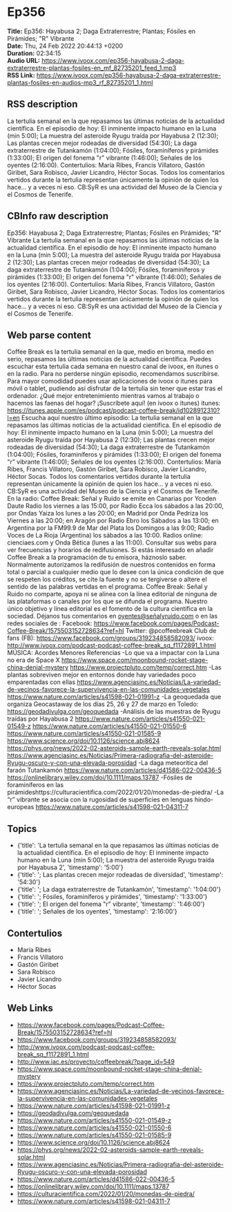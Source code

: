# Ep356  
**Title:** Ep356: Hayabusa 2; Daga Extraterrestre; Plantas; Fósiles en Pirámides; "R" Vibrante  
**Date:** Thu, 24 Feb 2022 20:44:13 +0200  
**Duration:** 02:34:15  
**Audio URL:** https://www.ivoox.com/ep356-hayabusa-2-daga-extraterrestre-plantas-fosiles-en_mf_82735201_feed_1.mp3  
**RSS Link:** https://www.ivoox.com/ep356-hayabusa-2-daga-extraterrestre-plantas-fosiles-en-audios-mp3_rf_82735201_1.html  

## RSS description
La tertulia semanal en la que repasamos las últimas noticias de la actualidad científica. En el episodio de hoy: El inminente impacto humano en la Luna (min 5:00); La muestra del asteroide Ryugu traída por Hayabusa 2 (12:30); Las plantas crecen mejor rodeadas de diversidad (54:30); La daga extraterrestre de Tutankamón (1:04:00); Fósiles, foraminíferos y pirámides (1:33:00); El origen del fonema "r" vibrante (1:46:00); Señales de los oyentes (2:16:00). Contertulios: María Ribes, Francis Villatoro, Gastón Giribet, Sara Robisco, Javier Licandro, Héctor Socas. Todos los comentarios vertidos durante la tertulia representan únicamente la opinión de quien los hace... y a veces ni eso. CB:SyR es una actividad del Museo de la Ciencia y el Cosmos de Tenerife.

## CBInfo raw description
Ep356: Hayabusa 2; Daga Extraterrestre; Plantas; Fósiles en Pirámides; "R" Vibrante
La tertulia semanal en la que repasamos las últimas noticias de la actualidad científica. En el episodio de hoy: El inminente impacto humano en la Luna (min 5:00); La muestra del asteroide Ryugu traída por Hayabusa 2 (12:30); Las plantas crecen mejor rodeadas de diversidad (54:30); La daga extraterrestre de Tutankamón (1:04:00); Fósiles, foraminíferos y pirámides (1:33:00); El origen del fonema "r" vibrante (1:46:00); Señales de los oyentes (2:16:00). Contertulios: María Ribes, Francis Villatoro, Gastón Giribet, Sara Robisco, Javier Licandro, Héctor Socas. Todos los comentarios vertidos durante la tertulia representan únicamente la opinión de quien los hace... y a veces ni eso. CB:SyR es una actividad del Museo de la Ciencia y el Cosmos de Tenerife.


## Web parse content
Coffee Break es la tertulia semanal en la que, medio en broma, medio en serio, repasamos las últimas noticias de la actualidad científica. Puedes escuchar esta tertulia cada semana en nuestro canal de ivoox, en itunes o en la radio. Para no perderse ningún episodio, recomendamos suscribirse. Para mayor comodidad puedes usar aplicaciones de ivoox o itunes para móvil o tablet, pudiendo así disfrutar de la tertulia sin tener que estar tras el ordenador. ¿Qué mejor entretenimiento mientras vamos al trabajo o hacemos las faenas del hogar? ¡Suscríbete aquí! (en ivoox o itunes) itunes: https://itunes.apple.com/es/podcast/podcast-coffee-break/id1028912310?l=en Escucha aquí nuestro último episodio: La tertulia semanal en la que repasamos las últimas noticias de la actualidad científica. En el episodio de hoy: El inminente impacto humano en la Luna (min 5:00); La muestra del asteroide Ryugu traída por Hayabusa 2 (12:30); Las plantas crecen mejor rodeadas de diversidad (54:30); La daga extraterrestre de Tutankamón (1:04:00); Fósiles, foraminíferos y pirámides (1:33:00); El origen del fonema “r” vibrante (1:46:00); Señales de los oyentes (2:16:00). Contertulios: María Ribes, Francis Villatoro, Gastón Giribet, Sara Robisco, Javier Licandro, Héctor Socas. Todos los comentarios vertidos durante la tertulia representan únicamente la opinión de quien los hace… y a veces ni eso. CB:SyR es una actividad del Museo de la Ciencia y el Cosmos de Tenerife. En la radio: Coffee Break: Señal y Ruido se emite en Canarias por Ycoden Daute Radio los viernes a las 15:00, por Radio Ecca los sábados a las 20:00, por Ondas Yaiza los lunes a las 20:00; en Madrid por Onda Pedriza los Viernes a las 20:00; en Aragón por Radio Ebro los Sábados a las 13:00; en Argentina por la FM99.9 de Mar del Plata los Domingos a las 9:00; Radio Voces de La Rioja (Argentina) los sábados a las 10:00. Radios online: cienciaes.com y Onda Bética (lunes a las 11:00). Consultar sus webs para ver frecuencias y horarios de redifusiones. Si estás interesado en añadir Coffee Break a la programación de tu emisora, háznoslo saber. Normalmente autorizamos la redifusión de nuestros contenidos en forma total o parcial a cualquier medio que lo desee con la única condición de que se respeten los créditos, se cite la fuente y no se tergiverse o altere el sentido de las palabras vertidas en el programa. Coffee Break: Señal y Ruido no comparte, apoya ni se alinea con la línea editorial de ninguna de las plataformas o canales por los que se difunda el programa. Nuestro único objetivo y línea editorial es el fomento de la cultura científica en la sociedad. Déjanos tus comentarios en oyentes@señalyruido.com o en las redes sociales de : Facebook: https://www.facebook.com/pages/Podcast-Coffee-Break/1575503152728634?ref=hl Twitter: @pcoffeebreak Club de fans (FB): https://www.facebook.com/groups/319234858582093/ ivoox: http://www.ivoox.com/podcast-podcast-coffee-break_sq_f1172891_1.html MÚSICA: Acordes Menores Referencias -Lo que va a impactar con la Luna no era de Space X https://www.space.com/moonbound-rocket-stage-china-denial-mystery https://www.projectpluto.com/temp/correct.htm -Las plantas sobreviven mejor en entornos donde hay variedades poco emparentadas con ellas https://www.agenciasinc.es/Noticias/La-variedad-de-vecinos-favorece-la-supervivencia-en-las-comunidades-vegetales https://www.nature.com/articles/s41598-021-01991-z -La geoquedada que organiza Geocastaway de los días 25, 26 y 27 de marzo en Toledo: https://geodadivulga.com/geoquedada -Análisis de las muestras de Ryugu traídas por Hayabusa 2 https://www.nature.com/articles/s41550-021-01549-z https://www.nature.com/articles/s41550-021-01550-6 https://www.nature.com/articles/s41550-021-01585-9 https://www.science.org/doi/10.1126/science.abj8624 https://phys.org/news/2022-02-asteroids-sample-earth-reveals-solar.html https://www.agenciasinc.es/Noticias/Primera-radiografia-del-asteroide-Ryugu-oscuro-y-con-una-elevada-porosidad -La daga meteorítica del faraón Tutankamón https://www.nature.com/articles/d41586-022-00436-5 https://onlinelibrary.wiley.com/doi/10.1111/maps.13787 -Fósiles de foraminíferos en las pirámideshttps://culturacientifica.com/2022/01/20/monedas-de-piedra/ -La “r” vibrante se asocia con la rugosidad de superficies en lenguas hindo-europeas https://www.nature.com/articles/s41598-021-04311-7

## Topics
- {'title': 'La tertulia semanal en la que repasamos las últimas noticias de la actualidad científica. En el episodio de hoy: El inminente impacto humano en la Luna (min 5:00); La muestra del asteroide Ryugu traída por Hayabusa 2', 'timestamp': '5:00'}
- {'title': '; Las plantas crecen mejor rodeadas de diversidad', 'timestamp': '54:30'}
- {'title': '; La daga extraterrestre de Tutankamón', 'timestamp': '1:04:00'}
- {'title': '; Fósiles, foraminíferos y pirámides', 'timestamp': '1:33:00'}
- {'title': '; El origen del fonema "r" vibrante', 'timestamp': '1:46:00'}
- {'title': '; Señales de los oyentes', 'timestamp': '2:16:00'}
## Contertulios
- María Ribes
- Francis Villatoro
- Gastón Giribet
- Sara Robisco
- Javier Licandro
- Héctor Socas
## Web Links
- https://www.facebook.com/pages/Podcast-Coffee-Break/1575503152728634?ref=hl
- https://www.facebook.com/groups/319234858582093/
- http://www.ivoox.com/podcast-podcast-coffee-break_sq_f1172891_1.html
- http://www.iac.es/proyecto/coffeebreak/?page_id=549
- https://www.space.com/moonbound-rocket-stage-china-denial-mystery
- https://www.projectpluto.com/temp/correct.htm
- https://www.agenciasinc.es/Noticias/La-variedad-de-vecinos-favorece-la-supervivencia-en-las-comunidades-vegetales
- https://www.nature.com/articles/s41598-021-01991-z
- https://geodadivulga.com/geoquedada
- https://www.nature.com/articles/s41550-021-01549-z
- https://www.nature.com/articles/s41550-021-01550-6
- https://www.nature.com/articles/s41550-021-01585-9
- https://www.science.org/doi/10.1126/science.abj8624
- https://phys.org/news/2022-02-asteroids-sample-earth-reveals-solar.html
- https://www.agenciasinc.es/Noticias/Primera-radiografia-del-asteroide-Ryugu-oscuro-y-con-una-elevada-porosidad
- https://www.nature.com/articles/d41586-022-00436-5
- https://onlinelibrary.wiley.com/doi/10.1111/maps.13787
- https://culturacientifica.com/2022/01/20/monedas-de-piedra/
- https://www.nature.com/articles/s41598-021-04311-7